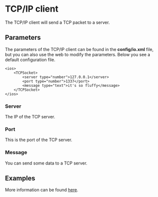# TCP/IP client

The TCP/IP client will send a TCP packet to a server.

## Parameters

The parameters of the TCP/IP client can be found in the **config/io.xml** file, but you can also use the web to modify the parameters. Below you see a default configuration file.

	<ios>
	    <TCPSocket>
	        <server type="number">127.0.0.1</server>
	        <port type="number">1337</port>
	        <message type="text">it's so fluffy</message>
	    </TCPSocket>
	</ios>

### Server

The IP of the TCP server.

### Port

This is the port of the TCP server.

### Message

You can send some data to a TCP server.

## Examples

More information can be found [here](/addons/TCP_Listener).
